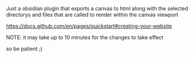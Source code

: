 Just a obsidian plugin that exports a canvas to html along with the selected directorys and files that are called to render within the canvas viewport

https://docs.github.com/en/pages/quickstart#creating-your-website

NOTE: it may take up to 10 minutes for the changes to take effect

so be patient ;)

